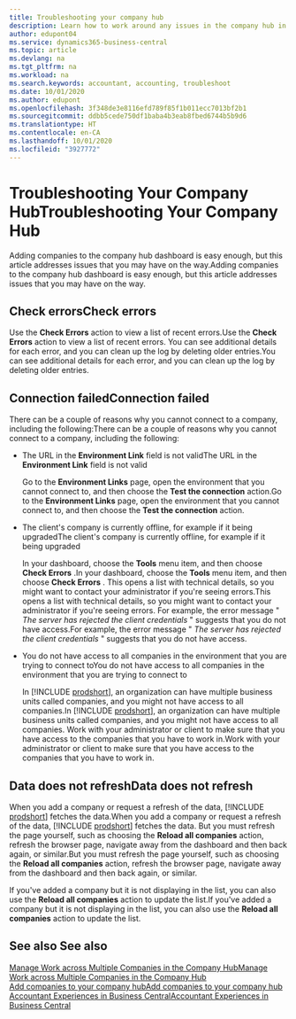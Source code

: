 ```yaml
---
title: Troubleshooting your company hub
description: Learn how to work around any issues in the company hub in Dynamics 365 Business Central.
author: edupont04
ms.service: dynamics365-business-central
ms.topic: article
ms.devlang: na
ms.tgt_pltfrm: na
ms.workload: na
ms.search.keywords: accountant, accounting, troubleshoot
ms.date: 10/01/2020
ms.author: edupont
ms.openlocfilehash: 3f348de3e8116efd789f85f1b011ecc7013bf2b1
ms.sourcegitcommit: ddbb5cede750df1baba4b3eab8fbed6744b5b9d6
ms.translationtype: HT
ms.contentlocale: en-CA
ms.lasthandoff: 10/01/2020
ms.locfileid: "3927772"
---
```

# <a name="troubleshooting-your-company-hub"></a><span data-ttu-id="90f99-103">Troubleshooting Your Company Hub</span><span class="sxs-lookup"><span data-stu-id="90f99-103">Troubleshooting Your Company Hub</span></span>

<span data-ttu-id="90f99-104">Adding companies to the company hub dashboard is easy enough, but this article addresses issues that you may have on the way.</span><span class="sxs-lookup"><span data-stu-id="90f99-104">Adding companies to the company hub dashboard is easy enough, but this article addresses issues that you may have on the way.</span></span>  

## <a name="check-errors"></a><span data-ttu-id="90f99-105">Check errors</span><span class="sxs-lookup"><span data-stu-id="90f99-105">Check errors</span></span>

<span data-ttu-id="90f99-106">Use the **Check Errors** action to view a list of recent errors.</span><span class="sxs-lookup"><span data-stu-id="90f99-106">Use the **Check Errors** action to view a list of recent errors.</span></span> <span data-ttu-id="90f99-107">You can see additional details for each error, and you can clean up the log by deleting older entries.</span><span class="sxs-lookup"><span data-stu-id="90f99-107">You can see additional details for each error, and you can clean up the log by deleting older entries.</span></span>  

## <a name="connection-failed"></a><span data-ttu-id="90f99-108">Connection failed</span><span class="sxs-lookup"><span data-stu-id="90f99-108">Connection failed</span></span>

<span data-ttu-id="90f99-109">There can be a couple of reasons why you cannot connect to a company, including the following:</span><span class="sxs-lookup"><span data-stu-id="90f99-109">There can be a couple of reasons why you cannot connect to a company, including the following:</span></span>

- <span data-ttu-id="90f99-110">The URL in the **Environment Link** field is not valid</span><span class="sxs-lookup"><span data-stu-id="90f99-110">The URL in the **Environment Link** field is not valid</span></span>  

  <span data-ttu-id="90f99-111">Go to the **Environment Links** page, open the environment that you cannot connect to, and then choose the **Test the connection** action.</span><span class="sxs-lookup"><span data-stu-id="90f99-111">Go to the **Environment Links** page, open the environment that you cannot connect to, and then choose the **Test the connection** action.</span></span>  
- <span data-ttu-id="90f99-112">The client's company is currently offline, for example if it being upgraded</span><span class="sxs-lookup"><span data-stu-id="90f99-112">The client's company is currently offline, for example if it being upgraded</span></span>

  <span data-ttu-id="90f99-113">In your dashboard, choose the **Tools** menu item, and then choose **Check Errors** .</span><span class="sxs-lookup"><span data-stu-id="90f99-113">In your dashboard, choose the **Tools** menu item, and then choose **Check Errors** .</span></span> <span data-ttu-id="90f99-114">This opens a list with technical details, so you might want to contact your administrator if you're seeing errors.</span><span class="sxs-lookup"><span data-stu-id="90f99-114">This opens a list with technical details, so you might want to contact your administrator if you're seeing errors.</span></span> <span data-ttu-id="90f99-115">For example, the error message " *The server has rejected the client credentials* " suggests that you do not have access.</span><span class="sxs-lookup"><span data-stu-id="90f99-115">For example, the error message " *The server has rejected the client credentials* " suggests that you do not have access.</span></span>  
- <span data-ttu-id="90f99-116">You do not have access to all companies in the environment that you are trying to connect to</span><span class="sxs-lookup"><span data-stu-id="90f99-116">You do not have access to all companies in the environment that you are trying to connect to</span></span>

  <span data-ttu-id="90f99-117">In [!INCLUDE [prodshort](includes/prodshort.md)], an organization can have multiple business units called companies, and you might not have access to all companies.</span><span class="sxs-lookup"><span data-stu-id="90f99-117">In [!INCLUDE [prodshort](includes/prodshort.md)], an organization can have multiple business units called companies, and you might not have access to all companies.</span></span> <span data-ttu-id="90f99-118">Work with your administrator or client to make sure that you have access to the companies that you have to work in.</span><span class="sxs-lookup"><span data-stu-id="90f99-118">Work with your administrator or client to make sure that you have access to the companies that you have to work in.</span></span>  

## <a name="data-does-not-refresh"></a><span data-ttu-id="90f99-119">Data does not refresh</span><span class="sxs-lookup"><span data-stu-id="90f99-119">Data does not refresh</span></span>

<span data-ttu-id="90f99-120">When you add a company or request a refresh of the data, [!INCLUDE [prodshort](includes/prodshort.md)] fetches the data.</span><span class="sxs-lookup"><span data-stu-id="90f99-120">When you add a company or request a refresh of the data, [!INCLUDE [prodshort](includes/prodshort.md)] fetches the data.</span></span> <span data-ttu-id="90f99-121">But you must refresh the page yourself, such as choosing the **Reload all companies** action, refresh the browser page, navigate away from the dashboard and then back again, or similar.</span><span class="sxs-lookup"><span data-stu-id="90f99-121">But you must refresh the page yourself, such as choosing the **Reload all companies** action, refresh the browser page, navigate away from the dashboard and then back again, or similar.</span></span>  

<span data-ttu-id="90f99-122">If you've added a company but it is not displaying in the list, you can also use the **Reload all companies** action to update the list.</span><span class="sxs-lookup"><span data-stu-id="90f99-122">If you've added a company but it is not displaying in the list, you can also use the **Reload all companies** action to update the list.</span></span>

## <a name="see-also"></a><span data-ttu-id="90f99-123">See also </span><span class="sxs-lookup"><span data-stu-id="90f99-123">See also</span></span>

[<span data-ttu-id="90f99-124">Manage Work across Multiple Companies in the Company Hub</span><span class="sxs-lookup"><span data-stu-id="90f99-124">Manage Work across Multiple Companies in the Company Hub</span></span>](company-hub.md)  
[<span data-ttu-id="90f99-125">Add companies to your company hub</span><span class="sxs-lookup"><span data-stu-id="90f99-125">Add companies to your company hub</span></span>](company-hub-add-company.md)  
[<span data-ttu-id="90f99-126">Accountant Experiences in Business Central</span><span class="sxs-lookup"><span data-stu-id="90f99-126">Accountant Experiences in Business Central</span></span>](finance-accounting.md)  
